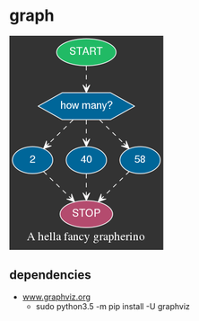 # graph

![](img/g1.png)

## dependencies
- www.graphviz.org
  - sudo python3.5 -m pip install -U graphviz
